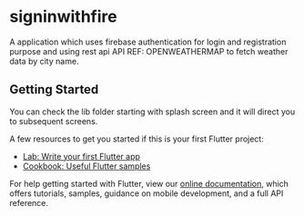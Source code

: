 # signinwithfire

A application which uses firebase authentication for login and registration purpose and using rest api API REF: OPENWEATHERMAP to fetch weather data by city name.

## Getting Started
You can check the lib folder starting with splash screen and it will direct you to subsequent screens.

A few resources to get you started if this is your first Flutter project:

- [Lab: Write your first Flutter app](https://flutter.dev/docs/get-started/codelab)
- [Cookbook: Useful Flutter samples](https://flutter.dev/docs/cookbook)

For help getting started with Flutter, view our
[online documentation](https://flutter.dev/docs), which offers tutorials,
samples, guidance on mobile development, and a full API reference.
